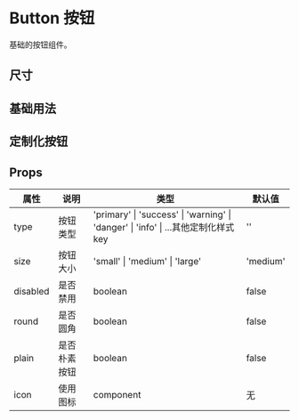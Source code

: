 # Button 按钮

基础的按钮组件。

## 尺寸

<demo vue="ui/button/size.vue" />

## 基础用法

 <demo vue="ui/button/basic.vue" />

## 定制化按钮

<demo vue="ui/button/more.vue" />

## Props

| 属性     | 说明         | 类型                                                                              | 默认值   |
| -------- | ------------ | --------------------------------------------------------------------------------- | -------- |
| type     | 按钮类型     | 'primary' \| 'success' \| 'warning' \| 'danger' \| 'info' \| ...其他定制化样式key | ''       |
| size     | 按钮大小     | 'small' \| 'medium' \| 'large'                                                    | 'medium' |
| disabled | 是否禁用     | boolean                                                                           | false    |
| round    | 是否圆角     | boolean                                                                           | false    |
| plain    | 是否朴素按钮 | boolean                                                                           | false    |
| icon     | 使用图标     | component                                                                         | 无       |
